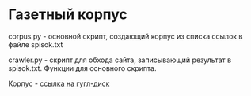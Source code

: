 # Газетный корпус
corpus.py - основной скрипт, создающий корпус из списка ссылок в файле spisok.txt

crawler.py - скрипт для обхода сайта, записывающий результат в spisok.txt. Функции для основного скрипта.

Корпус - [cсылка на гугл-диск](https://drive.google.com/file/d/0B-QijVL2ftMvaEdCU3J5dURBamc/view?usp=sharing)
